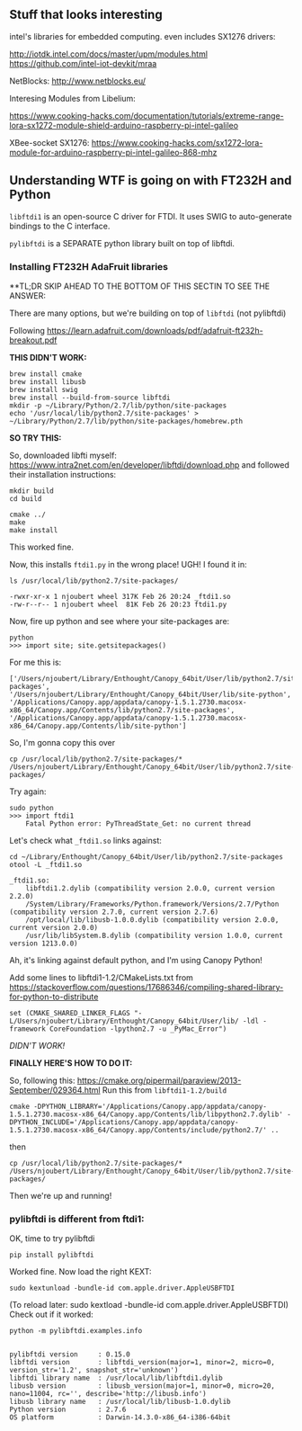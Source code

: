 ## Stuff that looks interesting

intel's libraries for embedded computing. even includes SX1276 drivers:

http://iotdk.intel.com/docs/master/upm/modules.html
https://github.com/intel-iot-devkit/mraa

NetBlocks: http://www.netblocks.eu/

Interesing Modules from Libelium:

https://www.cooking-hacks.com/documentation/tutorials/extreme-range-lora-sx1272-module-shield-arduino-raspberry-pi-intel-galileo

XBee-socket SX1276: https://www.cooking-hacks.com/sx1272-lora-module-for-arduino-raspberry-pi-intel-galileo-868-mhz

## Understanding WTF is going on with FT232H and Python

`libftdi1` is an open-source C driver for FTDI. It uses SWIG to auto-generate bindings to the C interface.

`pylibftdi` is a SEPARATE python library built on top of libftdi.

### Installing FT232H AdaFruit libraries

**TL;DR SKIP AHEAD TO THE BOTTOM OF THIS SECTIN TO SEE THE ANSWER:

There are many options, but we're building on top of `libftdi` (not pylibftdi)

Following https://learn.adafruit.com/downloads/pdf/adafruit-ft232h-breakout.pdf

**THIS DIDN'T WORK:**

	brew install cmake
	brew install libusb
	brew install swig
	brew install --build-from-source libftdi
	mkdir -p ~/Library/Python/2.7/lib/python/site-packages
	echo '/usr/local/lib/python2.7/site-packages' > ~/Library/Python/2.7/lib/python/site-packages/homebrew.pth


**SO TRY THIS:**

So, downloaded libfti myself: https://www.intra2net.com/en/developer/libftdi/download.php
and followed their installation instructions:

	mkdir build
	cd build

	cmake ../
	make
	make install

This worked fine.

Now, this installs `ftdi1.py` in the wrong place! UGH! I found it in:

	ls /usr/local/lib/python2.7/site-packages/

	-rwxr-xr-x 1 njoubert wheel 317K Feb 26 20:24 _ftdi1.so
	-rw-r--r-- 1 njoubert wheel  81K Feb 26 20:23 ftdi1.py

Now, fire up python and see where your site-packages are:

	python
	>>> import site; site.getsitepackages()

For me this is:

	['/Users/njoubert/Library/Enthought/Canopy_64bit/User/lib/python2.7/site-packages', '/Users/njoubert/Library/Enthought/Canopy_64bit/User/lib/site-python', '/Applications/Canopy.app/appdata/canopy-1.5.1.2730.macosx-x86_64/Canopy.app/Contents/lib/python2.7/site-packages', '/Applications/Canopy.app/appdata/canopy-1.5.1.2730.macosx-x86_64/Canopy.app/Contents/lib/site-python']

So, I'm gonna copy this over

	cp /usr/local/lib/python2.7/site-packages/* /Users/njoubert/Library/Enthought/Canopy_64bit/User/lib/python2.7/site-packages/

Try again:

	sudo python 
	>>> import ftdi1
		Fatal Python error: PyThreadState_Get: no current thread

Let's check what `_ftdi1.so` links against:

	cd ~/Library/Enthought/Canopy_64bit/User/lib/python2.7/site-packages
	otool -L _ftdi1.so

	_ftdi1.so:
		libftdi1.2.dylib (compatibility version 2.0.0, current version 2.2.0)
		/System/Library/Frameworks/Python.framework/Versions/2.7/Python (compatibility version 2.7.0, current version 2.7.6)
		/opt/local/lib/libusb-1.0.0.dylib (compatibility version 2.0.0, current version 2.0.0)
		/usr/lib/libSystem.B.dylib (compatibility version 1.0.0, current version 1213.0.0)

Ah, it's linking against default python, and I'm using Canopy Python!

Add some lines to libftdi1-1.2/CMakeLists.txt from https://stackoverflow.com/questions/17686346/compiling-shared-library-for-python-to-distribute

	set (CMAKE_SHARED_LINKER_FLAGS "-L/Users/njoubert/Library/Enthought/Canopy_64bit/User/lib/ -ldl -framework CoreFoundation -lpython2.7 -u _PyMac_Error")

*DIDN'T WORK!*

**FINALLY HERE'S HOW TO DO IT:**

So, following this: https://cmake.org/pipermail/paraview/2013-September/029364.html
Run this from `libftdi1-1.2/build`

	cmake -DPYTHON_LIBRARY='/Applications/Canopy.app/appdata/canopy-1.5.1.2730.macosx-x86_64/Canopy.app/Contents/lib/libpython2.7.dylib' -DPYTHON_INCLUDE='/Applications/Canopy.app/appdata/canopy-1.5.1.2730.macosx-x86_64/Canopy.app/Contents/include/python2.7/' ..

then 

	cp /usr/local/lib/python2.7/site-packages/* /Users/njoubert/Library/Enthought/Canopy_64bit/User/lib/python2.7/site-packages/

Then we're up and running!


### pylibftdi is different from ftdi1:

OK, time to try pylibftdi

	pip install pylibftdi

Worked fine. Now load the right KEXT:

	sudo kextunload -bundle-id com.apple.driver.AppleUSBFTDI

(To reload later: sudo kextload -bundle-id com.apple.driver.AppleUSBFTDI) Check out if it worked:

	python -m pylibftdi.examples.info


	pylibftdi version     : 0.15.0
	libftdi version       : libftdi_version(major=1, minor=2, micro=0, version_str='1.2', snapshot_str='unknown')
	libftdi library name  : /usr/local/lib/libftdi1.dylib
	libusb version        : libusb_version(major=1, minor=0, micro=20, nano=11004, rc='', describe='http://libusb.info')
	libusb library name   : /usr/local/lib/libusb-1.0.dylib
	Python version        : 2.7.6
	OS platform           : Darwin-14.3.0-x86_64-i386-64bit

